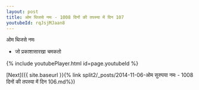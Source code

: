 ```yaml
---
layout: post
title: ओम थिजसे नमः - 1008 दिनों की तपस्या में दिन 107
youtubeId: rqJsjMJaan8
---
```

 
 
 ओम थिजसे नमः  
 
 -  जो प्रकाशासारखा चमकतो 
 
  
 
  
 
 
 
 
 
 


{% include youtubePlayer.html id=page.youtubeId %}
 
[Next]({{ site.baseurl }}{% link  split2/_posts/2014-11-06-ओम सुरुपया नमः - 1008 दिनों की तपस्या में दिन 106.md%})
 
